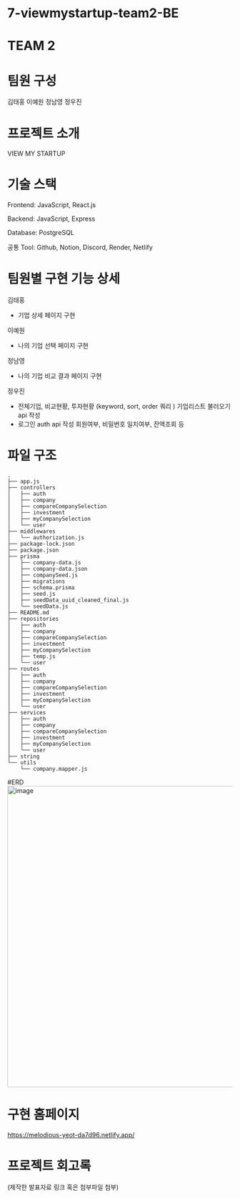 # 7-viewmystartup-team2-BE
# TEAM 2

# 팀원 구성

김태홍
이예원
정남영
정우진

# 프로젝트 소개

VIEW MY STARTUP

# 기술 스택

Frontend: JavaScript, React.js

Backend: JavaScript, Express

Database: PostgreSQL

공통 Tool: Github, Notion, Discord, Render, Netlify 

# 팀원별 구현 기능 상세

김태홍
- 기업 상세 페이지 구현

이예원
- 나의 기업 선택 페이지 구현

정남영
- 나의 기업 비교 결과 페이지 구현

정우진
- 전체기업, 비교현황, 투자현황 (keyword, sort, order 쿼리 ) 기업리스트 불러오기 api 작성
- 로그인 auth api 작성
  회원여부, 비밀번호 일치여부, 잔액조회 등

# 파일 구조
```
.
├── app.js
├── controllers
│   ├── auth
│   ├── company
│   ├── compareCompanySelection
│   ├── investment
│   ├── myCompanySelection
│   └── user
├── middlewares
│   └── authorization.js
├── package-lock.json
├── package.json
├── prisma
│   ├── company-data.js
│   ├── company-data.json
│   ├── companySeed.js
│   ├── migrations
│   ├── schema.prisma
│   ├── seed.js
│   ├── seedData_uuid_cleaned_final.js
│   └── seedData.js
├── README.md
├── repositories
│   ├── auth
│   ├── company
│   ├── compareCompanySelection
│   ├── investment
│   ├── myCompanySelection
│   ├── temp.js
│   └── user
├── routes
│   ├── auth
│   ├── company
│   ├── compareCompanySelection
│   ├── investment
│   ├── myCompanySelection
│   └── user
├── services
│   ├── auth
│   ├── company
│   ├── compareCompanySelection
│   ├── investment
│   ├── myCompanySelection
│   └── user
├── string
└── utils
    └── company.mapper.js
```

#ERD
<img width="675" alt="image" src="https://github.com/user-attachments/assets/0a515990-1eab-4a26-aacd-cdb450a6b615" />


# 구현 홈페이지

https://melodious-yeot-da7d96.netlify.app/

# 프로젝트 회고록

(제작한 발표자료 링크 혹은 첨부파일 첨부)
